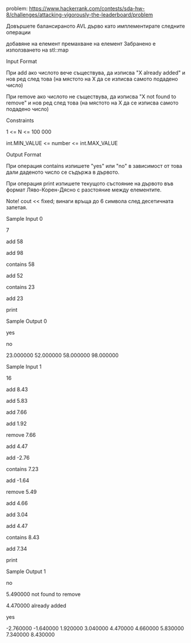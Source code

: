 problem: https://www.hackerrank.com/contests/sda-hw-8/challenges/attacking-vigorously-the-leaderboard/problem

Довършете балансираното AVL дърво като имплементирате следните операции

добавяне на елемент
премахване на елемент
Забранено е използването на stl::map

Input Format

При add ако числото вече съществува, да изписва "X already added" и нов ред след това (на мястото на X да се изписва самото подадено число)

При remove ако числото не съществува, да изписва "X not found to remove" и нов ред след това (на мястото на X да се изписва самото подадено число)

Constraints

1 <= N <= 100 000

int.MIN_VALUE <= number <= int.MAX_VALUE

Output Format

При операция contains изпишете "yes" или "no" в зависимост от това дали даденото число се съдържа в дървото.

При операция print изпишете текущото състояние на дървото във формат Ляво-Корен-Дясно с разстояние между елементите.

Note! cout << fixed; винаги връща до 6 символа след десетичната запетая.

Sample Input 0

7

add 58

add 98

contains 58

add 52

contains 23

add 23

print

Sample Output 0

yes

no

23.000000 52.000000 58.000000 98.000000 

Sample Input 1

16

add 8.43

add 5.83

add 7.66

add 1.92

remove 7.66

add 4.47

add -2.76

contains 7.23

add -1.64

remove 5.49

add 4.66

add 3.04

add 4.47

contains 8.43

add 7.34

print

Sample Output 1

no

5.490000 not found to remove

4.470000 already added

yes

-2.760000 -1.640000 1.920000 3.040000 4.470000 4.660000 5.830000 7.340000 8.430000 
